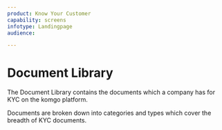 ```yaml
---
product: Know Your Customer
capability: screens
infotype: Landingpage
audience:

---
```


# Document Library

The Document Library contains the documents which a company has for KYC on the komgo platform.

Documents are broken down into categories and types which cover the breadth of KYC documents.